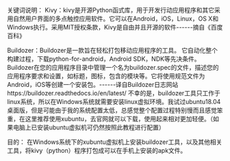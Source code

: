 关键词说明：
Kivy：kivy是开源Python函式库，用于开发行动应用程序和其它采用自然用户界面的多点触控应用软件。它可以在Android，iOS，Linux，OS X和Windows执行。采用MIT授权条款，Kivy是自由并且开源的软件------摘自《百度百科》

Buildozer：Buildozer是一款旨在轻松打包移动应用程序的工具。 它自动化整个构建过程，下载python-for-android，Android SDK，NDK等先决条件。Buildozer在您的应用程序目录中管理一个名为buildozer.spec的文件，描述您的应用程序要求和设置，如标题，图标，包含的模块等。它将使用规范文件为Android，iOS等创建一个安装包。------译自Buildozer日志网站https://buildozer.readthedocs.io/en/latest/
不幸的是，buildozer工具只工作于linux系统，所以在Windows系统就需要安装linux虚拟环境。我试过ubuntu18.04桌面版，但是可能由于我的系统配置太低，总感觉整个配置过程特别慢而且感觉笨重，在这里推荐使用xubuntu，去官网就可以下载，使用起来相对更加轻便。（如果电脑上已安装ubuntu虚拟机可仍然按照此教程进行配置）

目的：
在Windows系统下的xubuntu虚拟机上安装buildozer工具，以及其他相关工具，将kivy（python）程序打包成可以在手机上安装的apk文件。
